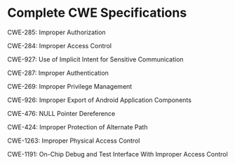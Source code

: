 

# Complete CWE Specifications

CWE-285: Improper Authorization

CWE-284: Improper Access Control

CWE-927: Use of Implicit Intent for Sensitive Communication

CWE-287: Improper Authentication

CWE-269: Improper Privilege Management

CWE-926: Improper Export of Android Application Components

CWE-476: NULL Pointer Dereference

CWE-424: Improper Protection of Alternate Path

CWE-1263: Improper Physical Access Control

CWE-1191: On-Chip Debug and Test Interface With Improper Access Control